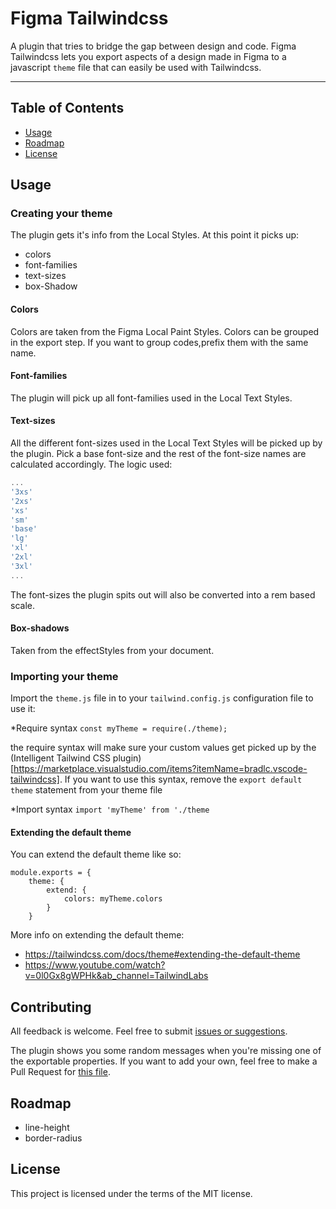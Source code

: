 # Figma Tailwindcss

A plugin that tries to bridge the gap between design and code. Figma Tailwindcss lets you export aspects of a design made in Figma to a javascript `theme` file that can easily be used with Tailwindcss.

---

## Table of Contents

-   [Usage](#usage)
-   [Roadmap](#roadmap)
-   [License](#license)

## Usage

### Creating your theme

The plugin gets it's info from the Local Styles. At this point it picks up:

-   colors
-   font-families
-   text-sizes
-   box-Shadow

#### Colors

Colors are taken from the Figma Local Paint Styles. Colors can be grouped in the export step. If you want to group codes,prefix them with the same name.

#### Font-families

The plugin will pick up all font-families used in the Local Text Styles.

#### Text-sizes

All the different font-sizes used in the Local Text Styles will be picked up by the plugin. Pick a base font-size and the rest of the font-size names are calculated accordingly. The logic used:

```javascript
...
'3xs'
'2xs'
'xs'
'sm'
'base'
'lg'
'xl'
'2xl'
'3xl'
...
```

The font-sizes the plugin spits out will also be converted into a rem based scale.

#### Box-shadows
Taken from the effectStyles from your document.

### Importing your theme

Import the `theme.js` file in to your `tailwind.config.js` configuration file to use it:

*Require syntax
`const myTheme = require(./theme);`

the require syntax will make sure your custom values get picked up by the (Intelligent Tailwind CSS plugin)[https://marketplace.visualstudio.com/items?itemName=bradlc.vscode-tailwindcss]. If you want to use this syntax, remove the `export default theme` statement from your theme file

*Import syntax
`import 'myTheme' from './theme`

#### Extending the default theme

You can extend the default theme like so:

```
module.exports = {
    theme: {
        extend: {
            colors: myTheme.colors
        }
    }
```

More info on extending the default theme:
- https://tailwindcss.com/docs/theme#extending-the-default-theme
- https://www.youtube.com/watch?v=0l0Gx8gWPHk&ab_channel=TailwindLabs

## Contributing

All feedback is welcome. Feel free to submit [issues or suggestions](https://github.com/jan-dh/figma-tailwindcss/issues).

The plugin shows you some random messages when you're missing one of the exportable properties. If you want to add your own, feel free to make a Pull Request for [this file](https://github.com/jan-dh/figma-tailwindcss/blob/master/src/js/helpers/randomMessages.js).

## Roadmap

-  line-height
-  border-radius

## License

This project is licensed under the terms of the MIT license.
